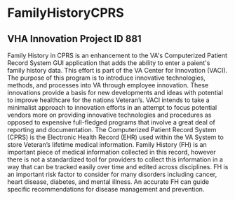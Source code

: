 FamilyHistoryCPRS
=================

VHA Innovation Project ID 881
-----------------------------

Family History in CPRS is an enhancement to the VA's Computerized Patient Record System GUI application that adds the ability to enter a paient's family history data.
This effort is part of the VA Center for Innovation (VACI). The purpose of this program is to introduce innovative technologies, methods, and processes into VA through employee innovation. These innovations provide a basis for new developments and ideas with potential to improve healthcare for the nations Veteran’s. VACI intends to take a minimalist approach to innovation efforts in an attempt to focus potential vendors more on providing innovative technologies and procedures as opposed to expensive full-fledged programs that involve a great deal of reporting and documentation. 
The Computerized Patient Record System (CPRS) is the Electronic Health Record (EHR) used within the VA System to store Veteran’s lifetime medical information. Family History (FH) is an important piece of medical information collected in this record, however there is not a standardized tool for providers to collect this information in a way that can be tracked easily over time and edited across disciplines. FH is an important risk factor to consider for many disorders including cancer, heart disease, diabetes, and mental illness. An accurate FH can guide specific recommendations for disease management and prevention. 
